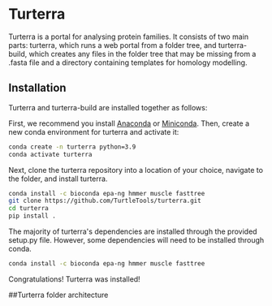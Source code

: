 # Turterra

Turterra is a portal for analysing protein families. It consists of two main parts: turterra, which runs a web portal from a folder tree, and turterra-build, which creates any files in the folder tree that may be missing from a .fasta file and a directory containing templates for homology modelling.

## Installation

Turterra and turterra-build are installed together as follows:

First, we recommend you install [Anaconda](https://www.anaconda.com/products/individual-b) or [Miniconda](https://docs.conda.io/en/latest/miniconda.html). Then, create a new conda environment for turterra and activate it:

```sh
conda create -n turterra python=3.9
conda activate turterra
```

Next, clone the turterra repository into a location of your choice, navigate to the folder, and install turterra.

```sh
conda install -c bioconda epa-ng hmmer muscle fasttree
git clone https://github.com/TurtleTools/turterra.git
cd turterra
pip install .
```

The majority of turterra's dependencies are installed through the provided setup.py file. However, some dependencies will need to be installed through conda.

```sh
conda install -c bioconda epa-ng hmmer muscle fasttree
```

Congratulations! Turterra was installed!

##Turterra folder architecture





